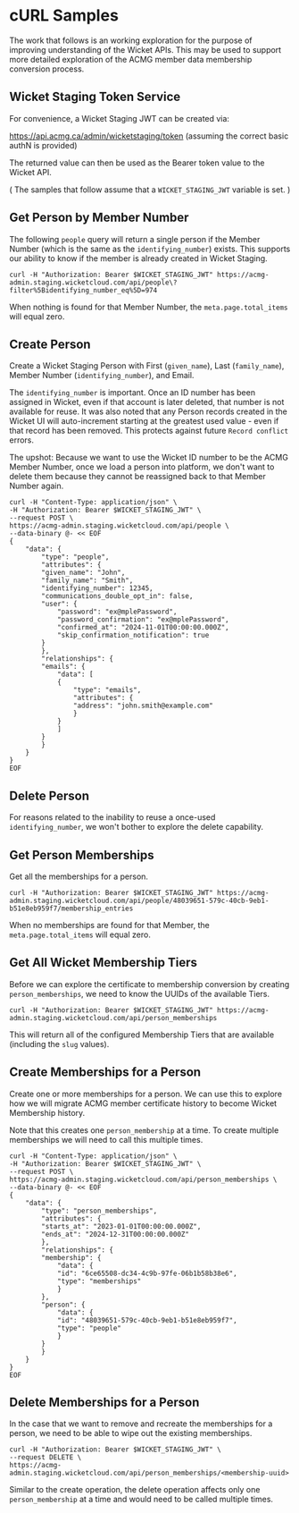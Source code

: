 # cURL Samples

The work that follows is an working exploration for the purpose of improving understanding of 
the Wicket APIs. This may be used to support more detailed exploration of the ACMG member data 
membership conversion process.

## Wicket Staging Token Service

For convenience, a Wicket Staging JWT can be created via: 

https://api.acmg.ca/admin/wicketstaging/token (assuming the correct basic authN is provided)

The returned value can then be used as the Bearer token value to the Wicket API.

( The samples that follow assume that a `WICKET_STAGING_JWT` variable is set. )

## Get Person by Member Number

The following `people` query will return a single person if the Member Number (which is the same
as the `identifying_number`) exists. This supports our ability to know if the member is already created
in Wicket Staging.

    curl -H "Authorization: Bearer $WICKET_STAGING_JWT" https://acmg-admin.staging.wicketcloud.com/api/people\?filter%5Bidentifying_number_eq%5D=974

When nothing is found for that Member Number, the `meta.page.total_items` will equal zero.

## Create Person

Create a Wicket Staging Person with First (`given_name`), Last (`family_name`), Member Number (`identifying_number`), and Email.

The `identifying_number` is important. Once an ID number has been assigned in Wicket, even if that account is
later deleted, that number is not available for reuse. It was also noted that any Person records created
in the Wicket UI will auto-increment starting at the greatest used value - even if that record has been removed.
This protects against future `Record conflict` errors. 

The upshot: Because we want to use the Wicket ID number to be the ACMG Member Number, once we load a person into
platform, we don't want to delete them because they cannot be reassigned back to that Member Number again. 

    curl -H "Content-Type: application/json" \
    -H "Authorization: Bearer $WICKET_STAGING_JWT" \
    --request POST \
    https://acmg-admin.staging.wicketcloud.com/api/people \
    --data-binary @- << EOF
    {
        "data": {
            "type": "people",
            "attributes": {
            "given_name": "John",
            "family_name": "Smith",
            "identifying_number": 12345,
            "communications_double_opt_in": false,
            "user": {
                "password": "ex@mplePassword",
                "password_confirmation": "ex@mplePassword",
                "confirmed_at": "2024-11-01T00:00:00.000Z",
                "skip_confirmation_notification": true
            }
            },
            "relationships": {
            "emails": {
                "data": [
                {
                    "type": "emails",
                    "attributes": {
                    "address": "john.smith@example.com"
                    }
                }
                ]
            }
            }
        }
    }
    EOF

## Delete Person

For reasons related to the inability to reuse a once-used `identifying_number`, we won't bother
to explore the delete capability.

## Get Person Memberships

Get all the memberships for a person. 

    curl -H "Authorization: Bearer $WICKET_STAGING_JWT" https://acmg-admin.staging.wicketcloud.com/api/people/48039651-579c-40cb-9eb1-b51e8eb959f7/membership_entries

When no memberships are found for that Member, the `meta.page.total_items` will equal zero.

## Get All Wicket Membership Tiers

Before we can explore the certificate to membership conversion by creating `person_memberships`,
we need to know the UUIDs of the available Tiers. 

    curl -H "Authorization: Bearer $WICKET_STAGING_JWT" https://acmg-admin.staging.wicketcloud.com/api/person_memberships

This will return all of the configured Membership Tiers that are available (including the `slug` values). 

## Create Memberships for a Person

Create one or more memberships for a person. We can use this to explore how we will migrate 
ACMG member certificate history to become Wicket Membership history.

Note that this creates one `person_membership` at a time. To create multiple memberships
we will need to call this multiple times.

    curl -H "Content-Type: application/json" \
    -H "Authorization: Bearer $WICKET_STAGING_JWT" \
    --request POST \
    https://acmg-admin.staging.wicketcloud.com/api/person_memberships \
    --data-binary @- << EOF
    {
        "data": {
            "type": "person_memberships",
            "attributes": {
            "starts_at": "2023-01-01T00:00:00.000Z",
            "ends_at": "2024-12-31T00:00:00.000Z"
            },
            "relationships": {
            "membership": {
                "data": {
                "id": "6ce65508-dc34-4c9b-97fe-06b1b58b38e6",
                "type": "memberships"
                }
            },
            "person": {
                "data": {
                "id": "48039651-579c-40cb-9eb1-b51e8eb959f7",
                "type": "people"
                }
            }
            }
        }
    }
    EOF

## Delete Memberships for a Person

In the case that we want to remove and recreate the memberships for a person, we need
to be able to wipe out the existing memberships. 

    curl -H "Authorization: Bearer $WICKET_STAGING_JWT" \
    --request DELETE \
    https://acmg-admin.staging.wicketcloud.com/api/person_memberships/<membership-uuid>

Similar to the create operation, the delete operation affects only one `person_membership`
at a time and would need to be called multiple times. 